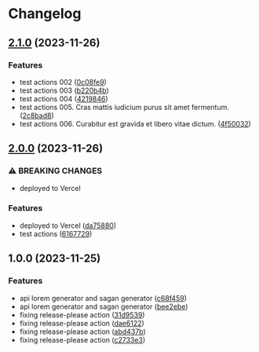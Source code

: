 # Changelog

## [2.1.0](https://github.com/sergiorgiraldo/lorem/compare/v2.0.0...v2.1.0) (2023-11-26)


### Features

* test actions 002 ([0c08fe9](https://github.com/sergiorgiraldo/lorem/commit/0c08fe92c02a46504980cbed16878fa461e3e186))
* test actions 003 ([b220b4b](https://github.com/sergiorgiraldo/lorem/commit/b220b4b9c1e7fbab720ce5b0dd4c7747a1a6d7ec))
* test actions 004 ([4219846](https://github.com/sergiorgiraldo/lorem/commit/4219846a633c763ef9c8b6788fed00d076bf2c94))
* test actions 005. Cras mattis iudicium purus sit amet fermentum. ([2c8bad8](https://github.com/sergiorgiraldo/lorem/commit/2c8bad8a27c686d843ec49658a9893f0b50cc1e9))
* test actions 006. Curabitur est gravida et libero vitae dictum. ([4f50032](https://github.com/sergiorgiraldo/lorem/commit/4f500328f5ad261fa1297d5644ba5f3200a399f3))

## [2.0.0](https://github.com/sergiorgiraldo/lorem/compare/v1.0.0...v2.0.0) (2023-11-26)


### ⚠ BREAKING CHANGES

* deployed to Vercel

### Features

* deployed to Vercel ([da75880](https://github.com/sergiorgiraldo/lorem/commit/da75880349920d41bfc00185bbcc7b4e58e47695))
* test actions ([6167729](https://github.com/sergiorgiraldo/lorem/commit/6167729375f23543664f8cf799f4571e312ed93f))

## 1.0.0 (2023-11-25)


### Features

* api lorem generator and sagan generator ([c68f459](https://github.com/sergiorgiraldo/lorem/commit/c68f4597d4c739d05a384ac1f12c59b4d06d8a98))
* api lorem generator and sagan generator ([bee2ebe](https://github.com/sergiorgiraldo/lorem/commit/bee2ebe1dc008ab49e2d55be619a14f542277faf))
* fixing release-please action ([31d9539](https://github.com/sergiorgiraldo/lorem/commit/31d95395bb1c71f50c4d000803567099cba6a882))
* fixing release-please action ([dae6122](https://github.com/sergiorgiraldo/lorem/commit/dae61220910e15e7cbef7b458087c887e86d12ec))
* fixing release-please action ([abd437b](https://github.com/sergiorgiraldo/lorem/commit/abd437bd9e37fd6154f141642bf3989ddd37ee41))
* fixing release-please action ([c2733e3](https://github.com/sergiorgiraldo/lorem/commit/c2733e361db25d7d2e4c02089b81b071e43d64ff))

